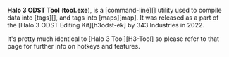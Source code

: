 **Halo 3 ODST Tool** (**tool.exe**), is a [command-line][] utility used to compile data into [tags][], and tags into [maps][map]. It was released as a part of the [Halo 3 ODST Editing Kit][h3odst-ek] by 343 Industries in 2022.

It's pretty much identical to [Halo 3 Tool][H3-Tool] so please refer to that page for further info on hotkeys and features.
